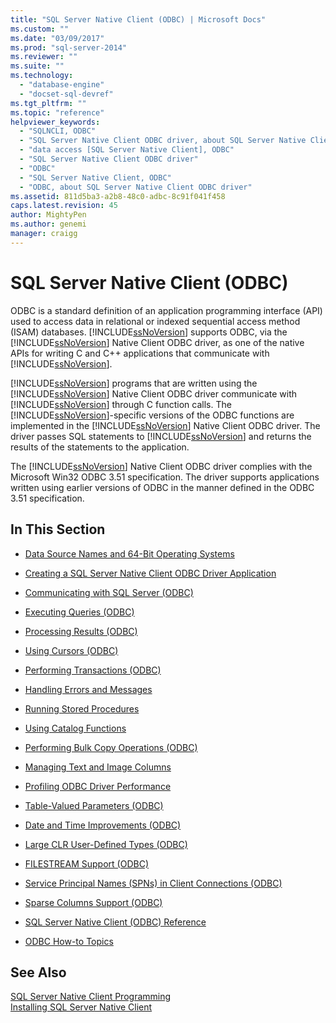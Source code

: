 ```yaml
---
title: "SQL Server Native Client (ODBC) | Microsoft Docs"
ms.custom: ""
ms.date: "03/09/2017"
ms.prod: "sql-server-2014"
ms.reviewer: ""
ms.suite: ""
ms.technology: 
  - "database-engine"
  - "docset-sql-devref"
ms.tgt_pltfrm: ""
ms.topic: "reference"
helpviewer_keywords: 
  - "SQLNCLI, ODBC"
  - "SQL Server Native Client ODBC driver, about SQL Server Native Client ODBC driver"
  - "data access [SQL Server Native Client], ODBC"
  - "SQL Server Native Client ODBC driver"
  - "ODBC"
  - "SQL Server Native Client, ODBC"
  - "ODBC, about SQL Server Native Client ODBC driver"
ms.assetid: 811d5ba3-a2b8-48c0-adbc-8c91f041f458
caps.latest.revision: 45
author: MightyPen
ms.author: genemi
manager: craigg
---
```

# SQL Server Native Client (ODBC)
  ODBC is a standard definition of an application programming interface (API) used to access data in relational or indexed sequential access method (ISAM) databases. [!INCLUDE[ssNoVersion](../../../includes/ssnoversion-md.md)] supports ODBC, via the [!INCLUDE[ssNoVersion](../../../includes/ssnoversion-md.md)] Native Client ODBC driver, as one of the native APIs for writing C and C++ applications that communicate with [!INCLUDE[ssNoVersion](../../../includes/ssnoversion-md.md)].  
  
 [!INCLUDE[ssNoVersion](../../../includes/ssnoversion-md.md)] programs that are written using the [!INCLUDE[ssNoVersion](../../../includes/ssnoversion-md.md)] Native Client ODBC driver communicate with [!INCLUDE[ssNoVersion](../../../includes/ssnoversion-md.md)] through C function calls. The [!INCLUDE[ssNoVersion](../../../includes/ssnoversion-md.md)]-specific versions of the ODBC functions are implemented in the [!INCLUDE[ssNoVersion](../../../includes/ssnoversion-md.md)] Native Client ODBC driver. The driver passes SQL statements to [!INCLUDE[ssNoVersion](../../../includes/ssnoversion-md.md)] and returns the results of the statements to the application.  
  
 The [!INCLUDE[ssNoVersion](../../../includes/ssnoversion-md.md)] Native Client ODBC driver complies with the Microsoft Win32 ODBC 3.51 specification. The driver supports applications written using earlier versions of ODBC in the manner defined in the ODBC 3.51 specification.  
  
## In This Section  
  
-   [Data Source Names and 64-Bit Operating Systems](data-source-names-and-64-bit-operating-systems.md)  
  
-   [Creating a SQL Server Native Client ODBC Driver Application](creating-a-driver-application.md)  
  
-   [Communicating with SQL Server &#40;ODBC&#41;](../../native-client-odbc-communication/communicating-with-sql-server-odbc.md)  
  
-   [Executing Queries &#40;ODBC&#41;](../../native-client-odbc-queries/executing-queries-odbc.md)  
  
-   [Processing Results &#40;ODBC&#41;](../../native-client-odbc-results/processing-results-odbc.md)  
  
-   [Using Cursors &#40;ODBC&#41;](../../native-client-odbc-cursors/using-cursors-odbc.md)  
  
-   [Performing Transactions &#40;ODBC&#41;](../../../database-engine/dev-guide/performing-transactions-odbc.md)  
  
-   [Handling Errors and Messages](../../native-client-odbc-error-messages/handling-errors-and-messages.md)  
  
-   [Running Stored Procedures](../../native-client-odbc-stored-procedures/running-stored-procedures.md)  
  
-   [Using Catalog Functions](using-catalog-functions.md)  
  
-   [Performing Bulk Copy Operations &#40;ODBC&#41;](../../native-client-odbc-bulk-copy-operations/performing-bulk-copy-operations-odbc.md)  
  
-   [Managing Text and Image Columns](../../native-client-odbc-text-image-columns/managing-text-and-image-columns.md)  
  
-   [Profiling ODBC Driver Performance](profiling-odbc-driver-performance.md)  
  
-   [Table-Valued Parameters &#40;ODBC&#41;](../../native-client-odbc-table-valued-parameters/table-valued-parameters-odbc.md)  
  
-   [Date and Time Improvements &#40;ODBC&#41;](../../native-client-odbc-date-time/date-and-time-improvements-odbc.md)  
  
-   [Large CLR User-Defined Types &#40;ODBC&#41;](large-clr-user-defined-types-odbc.md)  
  
-   [FILESTREAM Support &#40;ODBC&#41;](filestream-support-odbc.md)  
  
-   [Service Principal Names &#40;SPNs&#41; in Client Connections &#40;ODBC&#41;](service-principal-names-spns-in-client-connections-odbc.md)  
  
-   [Sparse Columns Support &#40;ODBC&#41;](sparse-columns-support-odbc.md)  
  
-   [SQL Server Native Client &#40;ODBC&#41; Reference](../../../database-engine/dev-guide/sql-server-native-client-odbc-reference.md)  
  
-   [ODBC How-to Topics](../../native-client-odbc-how-to/odbc-how-to-topics.md)  
  
## See Also  
 [SQL Server Native Client Programming](../sql-server-native-client-programming.md)   
 [Installing SQL Server Native Client](../applications/installing-sql-server-native-client.md)  
  
  
